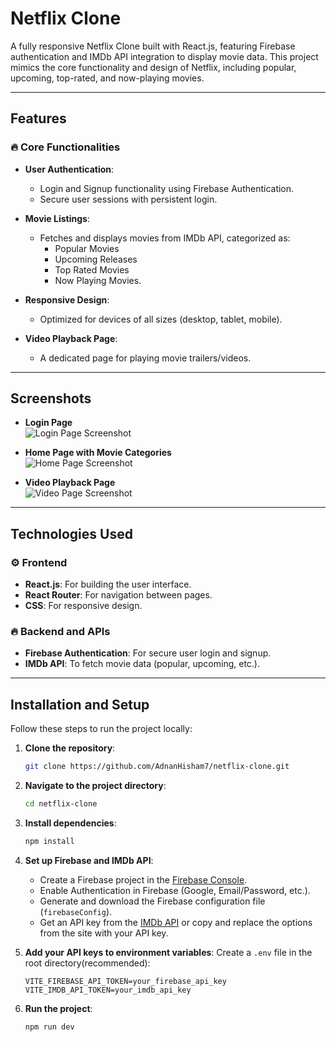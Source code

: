 # **Netflix Clone**

A fully responsive Netflix Clone built with React.js, featuring Firebase authentication and IMDb API integration to display movie data. This project mimics the core functionality and design of Netflix, including popular, upcoming, top-rated, and now-playing movies.

---

## **Features**
### 🔥 Core Functionalities
- **User Authentication**:  
  - Login and Signup functionality using Firebase Authentication.  
  - Secure user sessions with persistent login.

- **Movie Listings**:
  - Fetches and displays movies from IMDb API, categorized as:
    - Popular Movies
    - Upcoming Releases
    - Top Rated Movies
    - Now Playing Movies.

- **Responsive Design**:
  - Optimized for devices of all sizes (desktop, tablet, mobile).

- **Video Playback Page**:
  - A dedicated page for playing movie trailers/videos.

---

## **Screenshots**

- **Login Page**  
  ![Login Page Screenshot](./screenshots/login-page.png)

- **Home Page with Movie Categories**  
  ![Home Page Screenshot](./screenshots/home-page.png)

- **Video Playback Page**  
  ![Video Page Screenshot](./screenshots/video-page.png)

---

## **Technologies Used**
### ⚙️ Frontend
- **React.js**: For building the user interface.  
- **React Router**: For navigation between pages.  
- **CSS**: For responsive design.

### 🔥 Backend and APIs
- **Firebase Authentication**: For secure user login and signup.  
- **IMDb API**: To fetch movie data (popular, upcoming, etc.).

---

## **Installation and Setup**
Follow these steps to run the project locally:

1. **Clone the repository**:
   ```bash
   git clone https://github.com/AdnanHisham7/netflix-clone.git
   ```

2. **Navigate to the project directory**:
   ```bash
   cd netflix-clone
   ```

3. **Install dependencies**:
   ```bash
   npm install
   ```

4. **Set up Firebase and IMDb API**:
   - Create a Firebase project in the [Firebase Console](https://console.firebase.google.com/).
   - Enable Authentication in Firebase (Google, Email/Password, etc.).
   - Generate and download the Firebase configuration file (`firebaseConfig`).
   - Get an API key from the [IMDb API](https://developer.themoviedb.org/) or copy and replace the options from the site with your API key.

5. **Add your API keys to environment variables**:
   Create a `.env` file in the root directory(recommended):
   ```env
   VITE_FIREBASE_API_TOKEN=your_firebase_api_key
   VITE_IMDB_API_TOKEN=your_imdb_api_key
   ```

6. **Run the project**:
   ```bash
   npm run dev
   ```

